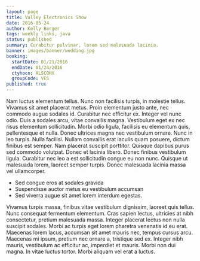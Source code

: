 ```yaml
---
layout: page
title: Valley Electronics Show
date: 2016-05-24
author: Kelly Berger
tags: weekly links, java
status: published
summary: Curabitur pulvinar, lorem sed malesuada lacinia.
banner: images/banner/wedding.jpg
booking:
  startDate: 01/21/2016
  endDate: 01/24/2016
  ctyhocn: ALSCOHX
  groupCode: VES
published: true
---
```

Nam luctus elementum tellus. Nunc non facilisis turpis, in molestie tellus. Vivamus sit amet placerat metus. Proin elementum justo ante, nec commodo augue sodales id. Curabitur nec efficitur ex. Integer vel nunc odio. Duis a sodales arcu, vitae convallis magna. Vestibulum eget ex nec risus elementum sollicitudin. Morbi odio ligula, facilisis eu elementum quis, pellentesque et nulla.
Donec ultrices magna nec vestibulum ornare. Nunc in leo turpis. Nulla facilisi. Nullam convallis erat iaculis quam posuere, dictum finibus est semper. Nam placerat suscipit porttitor. Quisque dapibus purus sed commodo volutpat. Donec et lacinia libero. Donec finibus vestibulum ligula. Curabitur nec leo a est sollicitudin congue eu non nunc. Quisque ut malesuada lorem, laoreet semper turpis. Donec malesuada lacinia massa vel ullamcorper.

* Sed congue eros at sodales gravida
* Suspendisse auctor metus eu vestibulum accumsan
* Sed viverra augue sit amet lorem interdum egestas.

Vivamus turpis massa, finibus vitae vestibulum dignissim, laoreet quis tellus. Nunc consequat fermentum elementum. Cras sapien lectus, ultricies at nibh consectetur, pretium malesuada massa. Integer placerat lectus non nulla suscipit sodales. Morbi ac turpis eget lorem pharetra venenatis id eu erat. Maecenas lorem lacus, accumsan sit amet mauris nec, tempus cursus arcu. Maecenas mi ipsum, pretium nec ornare a, tristique sed ex. Integer nibh mauris, vestibulum ac efficitur ac, imperdiet et mauris. Morbi non dui magna. In vitae luctus tortor. Morbi aliquam vel erat a luctus.
